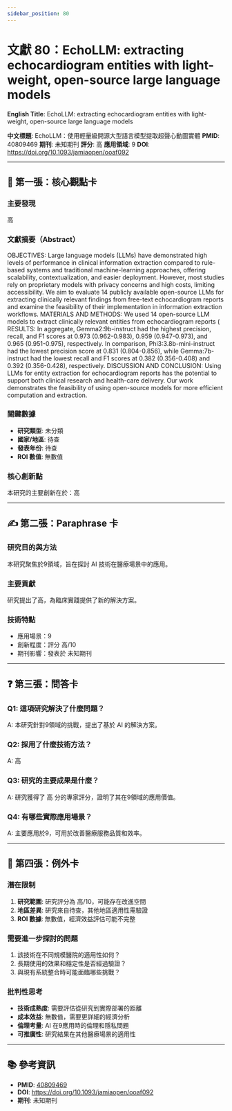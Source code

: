 ```yaml
---
sidebar_position: 80
---
```


# 文獻 80：EchoLLM: extracting echocardiogram entities with light-weight, open-source large language models

**English Title**: EchoLLM: extracting echocardiogram entities with light-weight, open-source large language models

**中文標題**: EchoLLM：使用輕量級開源大型語言模型提取超聲心動圖實體
**PMID**: 40809469
**期刊**: 未知期刊
**評分**: 高
**應用領域**: 9
**DOI**: https://doi.org/10.1093/jamiaopen/ooaf092

---

## 📌 第一張：核心觀點卡

### 主要發現
高

### 文獻摘要（Abstract）
OBJECTIVES: Large language models (LLMs) have demonstrated high levels of performance in clinical information extraction compared to rule-based systems and traditional machine-learning approaches, offering scalability, contextualization, and easier deployment. However, most studies rely on proprietary models with privacy concerns and high costs, limiting accessibility. We aim to evaluate 14 publicly available open-source LLMs for extracting clinically relevant findings from free-text echocardiogram reports and examine the feasibility of their implementation in information extraction workflows. MATERIALS AND METHODS: We used 14 open-source LLM models to extract clinically relevant entities from echocardiogram reports ( RESULTS: In aggregate, Gemma2:9b-instruct had the highest precision, recall, and F1 scores at 0.973 (0.962-0.983), 0.959 (0.947-0.973), and 0.965 (0.951-0.975), respectively. In comparison, Phi3:3.8b-mini-instruct had the lowest precision score at 0.831 (0.804-0.856), while Gemma:7b-instruct had the lowest recall and F1 scores at 0.382 (0.356-0.408) and 0.392 (0.356-0.428), respectively. DISCUSSION AND CONCLUSION: Using LLMs for entity extraction for echocardiogram reports has the potential to support both clinical research and health-care delivery. Our work demonstrates the feasibility of using open-source models for more efficient computation and extraction.

### 關鍵數據
- **研究類型**: 未分類
- **國家/地區**: 待查
- **發表年份**: 待查
- **ROI 數值**: 無數值

### 核心創新點
本研究的主要創新在於：高

---

## ✍️ 第二張：Paraphrase 卡

### 研究目的與方法
本研究聚焦於9領域，旨在探討 AI 技術在醫療場景中的應用。

### 主要貢獻
研究提出了高，為臨床實踐提供了新的解決方案。

### 技術特點
- 應用場景：9
- 創新程度：評分 高/10
- 期刊影響：發表於 未知期刊

---

## ❓ 第三張：問答卡

### Q1: 這項研究解決了什麼問題？
A: 本研究針對9領域的挑戰，提出了基於 AI 的解決方案。

### Q2: 採用了什麼技術方法？
A: 高

### Q3: 研究的主要成果是什麼？
A: 研究獲得了 高 分的專家評分，證明了其在9領域的應用價值。

### Q4: 有哪些實際應用場景？
A: 主要應用於9，可用於改善醫療服務品質和效率。

---

## 🤔 第四張：例外卡

### 潛在限制
1. **研究範圍**: 研究評分為 高/10，可能存在改進空間
2. **地區差異**: 研究來自待查，其他地區適用性需驗證
3. **ROI 數據**: 無數值，經濟效益評估可能不完整

### 需要進一步探討的問題
1. 該技術在不同規模醫院的適用性如何？
2. 長期使用的效果和穩定性是否經過驗證？
3. 與現有系統整合時可能面臨哪些挑戰？

### 批判性思考
- **技術成熟度**: 需要評估從研究到實際部署的距離
- **成本效益**: 無數值，需要更詳細的經濟分析
- **倫理考量**: AI 在9應用時的倫理和隱私問題
- **可推廣性**: 研究結果在其他醫療場景的適用性

---

## 📚 參考資訊
- **PMID**: [40809469](https://pubmed.ncbi.nlm.nih.gov/40809469/)
- **DOI**: https://doi.org/10.1093/jamiaopen/ooaf092
- **期刊**: 未知期刊
